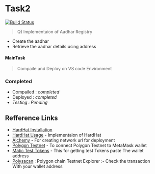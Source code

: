 # Task2

[![Build Status](https://travis-ci.org/joemccann/dillinger.svg?branch=master)](https://travis-ci.org/joemccann/dillinger)

> Q) Implementaion of Aadhar Registry
- Create the aadhar
- Retrieve the aadhar details using address
#### MainTask

> Compaile and Deploy on VS code Environment
### Completed
- Compailed : _completed_
- Deployed : _completed_
- _Testing : Pending_

## Refference Links

- [HardHat Installation](https://hardhat.org/hardhat-runner/docs/getting-started) 
- [HardHat Usage](https://hardhat.org/hardhat-runner/docs/getting-started) - Implementaion of HardHat 
- [Alchemy](https://www.alchemy.com/) - For creating network url for deployment
- [Polygon Testnet](https://blog.polysynth.com/how-to-connect-polygon-testnet-to-metamask-wallet-472bca410d64) - To connect Polygon Testnet to MetaMask wallet
- [Matic Test Tokens](https://faucet.polygon.technology/) - This for getting test Tokens paste The wallet address
- [Polysacan](https://mumbai.polygonscan.com/) : Polygon chain Testnet Explorer :- Check the transaction With your wallet address